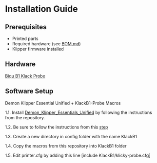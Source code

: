 # Installation Guide

## Prerequisites
- Printed parts
- Required hardware (see [BOM.md](https://kevinakasam.com/klack-bom/))
- Klipper firmware installed

## Hardware
[Biqu B1 Klack Probe](https://github.com/Trei-D/Biqu-B1-Klack-Probe/tree/main)


## Software Setup
Demon Klipper Essential Unified + KlackB1-Probe Macros

1.1. Install [Demon_Klipper_Essentials_Unified](https://github.com/3DPrintDemon/Demon_Klipper_Essentials_Unified/tree/main) by following the instructions from the repository.

1.2. Be sure to follow the instructions from this [step](https://github.com/3DPrintDemon/Demon_Klipper_Essentials_Unified/blob/main/Documentation/INSTALL_INSTRUCTIONS/General%20_Setup_For_All_Printers/INSTALL_INSTRUCTIONS.md#unless-youre-using-klicky-probe) 

1.3. Create a new directory in config folder with the name KlackB1

1.4. Copy the macros from this repository into KlackB1 folder

1.5. Edit printer.cfg by adding this line [include KlackB1/klicky-probe.cfg]
